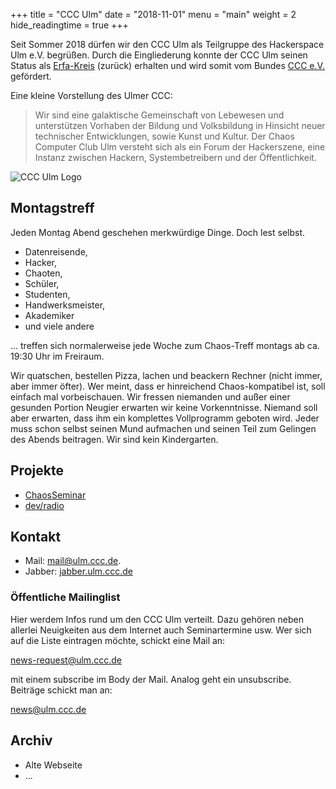 +++
title = "CCC Ulm"
date = "2018-11-01"
menu = "main"
weight = 2
hide_readingtime = true
+++

Seit Sommer 2018 dürfen wir den CCC Ulm als Teilgruppe des Hackerspace Ulm e.V. begrüßen. Durch die Eingliederung konnte der CCC Ulm seinen Status als [Erfa-Kreis](https://www.ccc.de/de/club/erfas) (zurück) erhalten und wird somit vom Bundes [CCC e.V.](https://www.ccc.de/) gefördert.

Eine kleine Vorstellung des Ulmer CCC:

> Wir sind eine galaktische Gemeinschaft von Lebewesen und unterstützen Vorhaben der Bildung und Volksbildung in Hinsicht neuer technischer Entwicklungen, sowie Kunst und Kultur. Der Chaos Computer Club Ulm versteht sich als ein Forum der Hackerszene, eine Instanz zwischen Hackern, Systembetreibern und der Öffentlichkeit.

![CCC Ulm Logo](/images/ccc_ulm_logo.png)


## Montagstreff

Jeden Montag Abend geschehen merkwürdige Dinge. Doch lest selbst.

- Datenreisende,
- Hacker,
- Chaoten,
- Schüler,
- Studenten,
- Handwerksmeister,
- Akademiker
- und viele andere

... treffen sich normalerweise jede Woche zum Chaos-Treff montags ab ca. 19:30 Uhr im Freiraum.

Wir quatschen, bestellen Pizza, lachen und beackern Rechner (nicht immer, aber immer öfter). Wer meint, dass er hinreichend Chaos-kompatibel ist, soll einfach mal vorbeischauen. Wir fressen niemanden und außer einer gesunden Portion Neugier erwarten wir keine Vorkenntnisse. Niemand soll aber erwarten, dass ihm ein komplettes Vollprogramm geboten wird. Jeder muss schon selbst seinen Mund aufmachen und seinen Teil zum Gelingen des Abends beitragen. Wir sind kein Kindergarten.

## Projekte

- [ChaosSeminar](http://ulm.ccc.de/ChaosSeminar)
- [dev/radio](http://ulm.ccc.de/dev/radio/)

## Kontakt

- Mail: [mail@ulm.ccc.de](mailto:mail@ulm.ccc.de).
- Jabber: [jabber.ulm.ccc.de](jabber.ulm.ccc.de)

### Öffentliche Mailinglist
Hier werdem Infos rund um den CCC Ulm verteilt. Dazu gehören neben allerlei Neuigkeiten aus dem Internet auch Seminartermine usw. Wer sich auf die Liste eintragen möchte, schickt eine Mail an:

[news-request@ulm.ccc.de](mailto:mail@ulm.ccc.de)

mit einem subscribe im Body der Mail. Analog geht ein unsubscribe. Beiträge schickt man an:

[news@ulm.ccc.de](mailto:news@ulm.ccc.de)

## Archiv

- Alte Webseite
- ...
